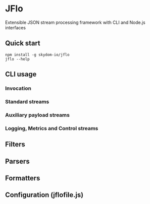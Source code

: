 # JFlo

Extensible JSON stream processing framework with CLI and Node.js interfaces

## Quick start

```
npm install -g skydom-io/jflo
jflo --help
```

## CLI usage

### Invocation

### Standard streams

### Auxiliary payload streams

### Logging, Metrics and Control streams

## Filters

## Parsers

## Formatters

## Configuration (jflofile.js)

